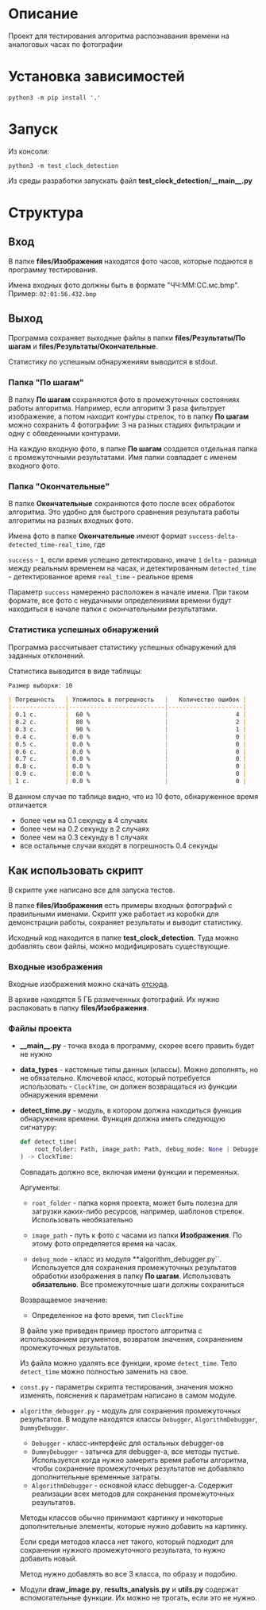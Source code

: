 # Описание

Проект для тестирования алгоритма распознавания времени на аналоговых часах по фотографии

# Установка зависимостей

```commandline
python3 -m pip install '.'
```

# Запуск

Из консоли:

```commandline
python3 -m test_clock_detection
```

Из среды разработки запускать файл **test_clock_detection/\_\_main\_\_.py**


# Структура

## Вход

В папке **files/Изображения** находятся фото часов, которые подаются в программу тестирования.

Имена входных фото должны быть в формате "ЧЧ:ММ:СС.мс.bmp".
Пример: ``02:01:56.432.bmp``


## Выход

Программа сохраняет выходные файлы в папки **files/Результаты/По шагам** и
**files/Результаты/Окончательные**.

Статистику по успешным обнаружениям выводится в stdout.

### Папка "По шагам"

В папку **По шагам** сохраняются фото в промежуточных состояниях работы алгоритма.
Например, если алгоритм 3 раза фильтрует изображение, а потом находит контуры стрелок, то в папку
**По шагам** можно сохранить 4 фотографии: 3 на разных стадиях фильтрации и одну с обведенными
контурами.

На каждую входную фото, в папке **По шагам** создается отдельная папка с промежуточными
результатами. Имя папки совпадает с именем входного фото.

### Папка "Окончательные"

В папке **Окончательные** сохраняются фото после всех обработок алгоритма. Это удобно для
быстрого сравнения результата работы алгоритмы на разных входных фото.

Имена фото в папке **Окончательные** имеют формат ``success-delta-detected_time-real_time``, где

``success`` - ``1``, если время успешно детектировано, иначе ``1``
``delta`` - разница между реальным временем на часах, и детектированным
``detected_time`` - детектированное время
``real_time`` - реальное время

Параметр ``success`` намеренно расположен в начале имени. При таком формате, все фото с неудачными
определениями времени будут находиться в начале папки с окончательными результатами.

### Статистика успешных обнаружений

Программа рассчитывает статистику успешных обнаружений для заданных отклонений.

Статистика выводится в виде таблицы:

```md
Размер выборки: 10

| Погрешность   | Уложилось в погрешность   |   Количество ошибок |
|---------------|---------------------------|---------------------|
| 0.1 c.        |  60 %                     |                   4 |
| 0.2 c.        |  80 %                     |                   2 |
| 0.3 c.        |  90 %                     |                   1 |
| 0.4 c.        | 0.0 %                     |                   0 |
| 0.5 c.        | 0.0 %                     |                   0 |
| 0.6 c.        | 0.0 %                     |                   0 |
| 0.7 c.        | 0.0 %                     |                   0 |
| 0.8 c.        | 0.0 %                     |                   0 |
| 0.9 c.        | 0.0 %                     |                   0 |
| 1 c.          | 0.0 %                     |                   0 |
```

В данном случае по таблице видно, что из 10 фото, обнаруженное время отличается

- более чем на 0.1 секунду в 4 случаях
- более чем на 0.2 секунду в 2 случаях
- более чем на 0.3 секунду в 1 случаях
- все остальные случаи входят в погрешность 0.4 секунды


## Как использовать скрипт

В скрипте уже написано все для запуска тестов.

В папке **files/Изображения** есть примеры входных фотографий с правильными именами.
Скрипт уже работает из коробки для демонстрации работы, сохраняет результаты и выводит статистику.

Исходный код находится в папке **test_clock_detection**. Туда можно добавлять свои файлы,
можно модифицировать существующие.

### Входные изображения

Входные изображения можно скачать [отсюда](https://ncloud.irsural.ru/s/eY8ByA7HKQCLt2H).

В архиве находятся 5 ГБ размеченных фотографий. Их нужно распаковать в папку **files/Изображения**.

### Файлы проекта

- **\_\_main\_\_.py** - точка входа в программу, скорее всего править будет не нужно

- **data_types** - кастомные типы данных (классы). Можно дополнять, но не обязательно.
  Ключевой класс, который потребуется использовать - ``ClockTime``, он должен возвращаться
  из функции обнаружения времени

- **detect_time.py** - модуль, в котором должна находиться функция обнаружения времени.
  Функция должна иметь следующую сигнатуру:

  ```python
  def detect_time(
      root_folder: Path, image_path: Path, debug_mode: None | Debugger = None
  ) -> ClockTime:
  ```

  Совпадать должно все, включая имени функции и переменных.

  Аргументы:

  - ``root_folder`` - папка корня проекта, может быть полезна для загрузки каких-либо ресурсов,
    например, шаблонов стрелок. Использовать необязательно

  - ``image_path`` - путь к фото с часами из папки **Изображения**. По этому фото определяется
    время на часах.

  - ``debug_mode`` - класс из модуля **algorithm_debugger.py``. Используется для сохранения
    промежуточных результатов обработки изображения в папку **По шагам**. Использовать
    **обязательно**. Все промежуточные шаги должны сохраниться

  Возвращаемое значение:

  - Определенное на фото время, тип ``ClockTime``

  В файле уже приведен пример простого алгоритма с использованием аргументов, возвратом значения,
  сохранением промежуточных результатов.

  Из файла можно удалять все функции, кроме ``detect_time``. Тело ``detect_time`` можно полностью
  заменить на свое.

- ``const.py`` - параметры скрипта тестирования, значения можно изменять, пояснения к параметрам
  написано в самом модуле.

- ``algorithm_debugger.py`` - модуль для сохранения промежуточных результатов. В модуле находятся
  классы ``Debugger``, ``AlgorithmDebugger``, ``DummyDebugger``.

  - ``Debugger`` - класс-интерфейс для остальных debugger-ов
  - ``DummyDebugger`` - затычка для debugger-а, все методы пустые. Используется когда нужно
    замерить время работы алгоритма, чтобы сохранение промежуточных результатов не добавляло
    дополнительные временные затраты.
  - ``AlgorithmDebugger`` - основной класс debugger-а. Содержит реализации всех методов для
    сохранения промежуточных результатов.

  Методы классов обычно принимают картинку и некоторые дополнительные элементы, которые нужно
  добавить на картинку.

  Если среди методов класса нет такого, который подходит для сохранения нужного промежуточного
  результата, то нужно добавить новый.

  Метод нужно добавлять во все 3 класса, по образу и подобию.

- Модули **draw_image.py**, **results_analysis.py** и **utils.py** содержат вспомогательные
  функции. Их можно не трогать, если это не нужно.


